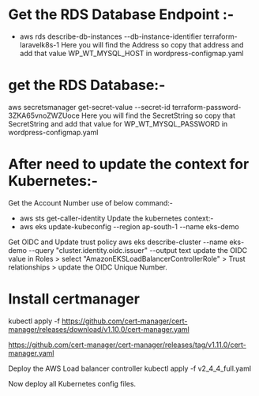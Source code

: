 # Get the RDS Database Endpoint :- 
- aws rds describe-db-instances --db-instance-identifier terraform-laravelk8s-1
Here you will find the Address so copy that address and add that value WP_WT_MYSQL_HOST in wordpress-configmap.yaml

# get the RDS Database:- 
aws secretsmanager get-secret-value --secret-id terraform-password-3ZKA65vnoZWZUoce 
Here you will find the SecretString so copy that SecretString and add that value for WP_WT_MYSQL_PASSWORD in  wordpress-configmap.yaml

# After need to update the context for Kubernetes:- 
Get the Account Number use of below command:- 

- aws sts get-caller-identity
Update the kubernetes context:- 
- aws eks update-kubeconfig --region ap-south-1 --name eks-demo

Get OIDC and Update trust policy 
aws eks describe-cluster --name eks-demo --query "cluster.identity.oidc.issuer" --output text
update the OIDC value in Roles > select "AmazonEKSLoadBalancerControllerRole" > Trust relationships > update the OIDC Unique Number.

# Install certmanager
kubectl apply -f https://github.com/cert-manager/cert-manager/releases/download/v1.10.0/cert-manager.yaml

https://github.com/cert-manager/cert-manager/releases/tag/v1.11.0/cert-manager.yaml

Deploy the AWS Load balancer controller
kubectl apply -f v2_4_4_full.yaml

Now deploy all Kubernetes config files.
